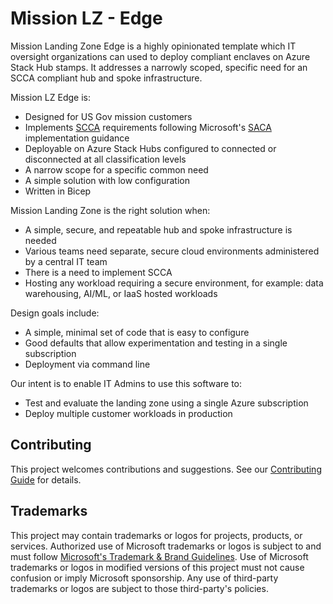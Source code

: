# Mission LZ - Edge

Mission Landing Zone Edge is a highly opinionated template which IT oversight organizations can used to deploy compliant enclaves on Azure Stack Hub stamps. It addresses a narrowly scoped, specific need for an SCCA compliant hub and spoke infrastructure.

Mission LZ Edge is:

- Designed for US Gov mission customers​
- Implements [SCCA](https://docs.microsoft.com/en-us/azure/azure-government/compliance/secure-azure-computing-architecture) requirements following Microsoft's [SACA](https://aka.ms/saca) implementation guidance
- Deployable on Azure Stack Hubs configured to connected or disconnected at all classification levels
- A narrow scope for a specific common need​
- A simple solution with low configuration​
- Written in Bicep

Mission Landing Zone is the right solution when:

- A simple, secure, and repeatable hub and spoke infrastructure is needed
- Various teams need separate, secure cloud environments administered by a central IT team
- There is a need to implement SCCA
- Hosting any workload requiring a secure environment, for example: data warehousing, AI/ML, or IaaS hosted workloads

Design goals include:

- A simple, minimal set of code that is easy to configure
- Good defaults that allow experimentation and testing in a single subscription
- Deployment via command line

Our intent is to enable IT Admins to use this software to:

- Test and evaluate the landing zone using a single Azure subscription
- Deploy multiple customer workloads in production

## Contributing

This project welcomes contributions and suggestions. See our [Contributing Guide](CONTRIBUTING.md) for details.

## Trademarks

This project may contain trademarks or logos for projects, products, or services. Authorized use of Microsoft
trademarks or logos is subject to and must follow
[Microsoft's Trademark & Brand Guidelines](https://www.microsoft.com/en-us/legal/intellectualproperty/trademarks/usage/general).
Use of Microsoft trademarks or logos in modified versions of this project must not cause confusion or imply Microsoft sponsorship.
Any use of third-party trademarks or logos are subject to those third-party's policies.
